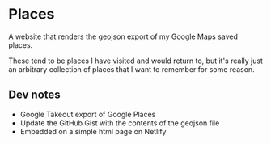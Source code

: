 # Places

A website that renders the geojson export of my Google Maps saved places.

These tend to be places I have visited and would return to, but it's really just an arbitrary collection of places that I want to remember for some reason.

## Dev notes

* Google Takeout export of Google Places
* Update the GitHub Gist with the contents of the geojson file
* Embedded on a simple html page on Netlify
